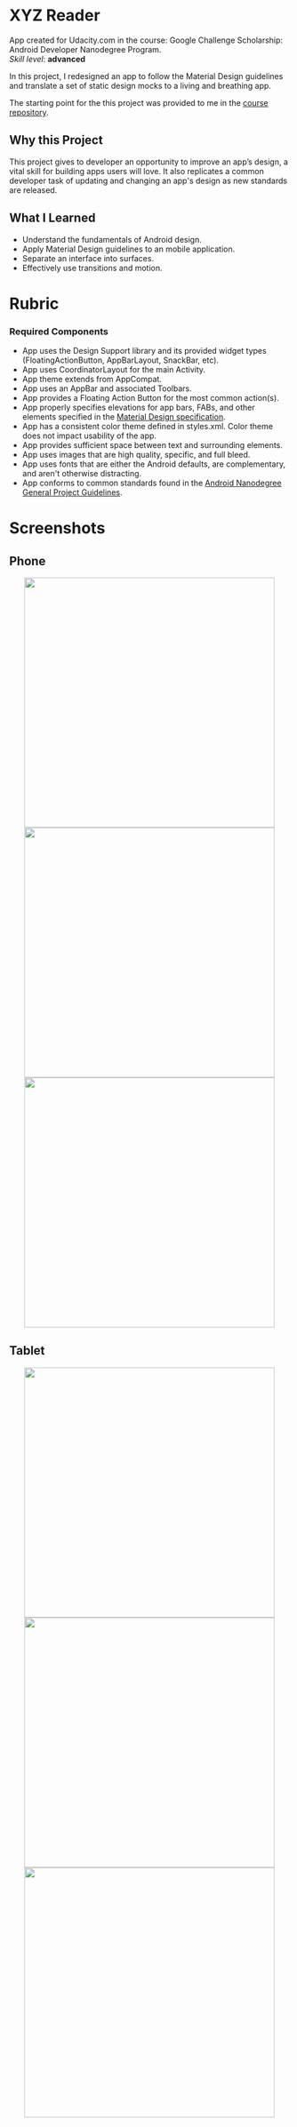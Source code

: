 # XYZ Reader

<p>App created for Udacity.com in the course: Google Challenge Scholarship: Android Developer Nanodegree Program.
<br>
<i>Skill level</i>: <b>advanced</b></p>

In this project, I redesigned an app to follow the Material Design guidelines and translate a set of static design mocks to a living and breathing app.

The starting point for the this project was provided to me in the [course repository](https://github.com/udacity/xyz-reader-starter-code).

## Why this Project

This project gives to developer an opportunity to improve an app’s design, a vital skill for building apps users will love.
It also replicates a common developer task of updating and changing an app's design as new standards are released.

## What I Learned

* Understand the fundamentals of Android design.
* Apply Material Design guidelines to an mobile application.
* Separate an interface into surfaces.
* Effectively use transitions and motion.



# Rubric

### Required Components

* App uses the Design Support library and its provided widget types (FloatingActionButton, AppBarLayout, SnackBar, etc).
* App uses CoordinatorLayout for the main Activity.
* App theme extends from AppCompat.
* App uses an AppBar and associated Toolbars.
* App provides a Floating Action Button for the most common action(s).
* App properly specifies elevations for app bars, FABs, and other elements specified in the [Material Design specification](http://www.google.com/design/spec/material-design/introduction.html).
* App has a consistent color theme defined in styles.xml. Color theme does not impact usability of the app.
* App provides sufficient space between text and surrounding elements.
* App uses images that are high quality, specific, and full bleed.
* App uses fonts that are either the Android defaults, are complementary, and aren't otherwise distracting.
* App conforms to common standards found in the [Android Nanodegree General Project Guidelines](http://udacity.github.io/android-nanodegree-guidelines/core.html).

# Screenshots

## Phone
<div align="center">
  <img src="screenshots/screenshot-2018-07-10_16.19.04.302.png" height="450" style="max-width:100%;">
  <img src="screenshots/screenshot-2018-07-10_17.58.49.500.png" height="450" style="max-width:100%;">
  <img src="screenshots/screenshot-2018-07-10_17.59.07.483.png" height="450" style="max-width:100%;">
</div>

## Tablet
<div align="center">
  <img src="screenshots/screenshot-2018-07-10_18.02.51.110.png" height="450" style="max-width:100%;">
  <img src="screenshots/screenshot-2018-07-10_18.03.11.251.png" height="450" style="max-width:100%;">
  <img src="screenshots/screenshot-2018-07-10_18.03.28.211.png" height="450" style="max-width:100%;">
</div>
